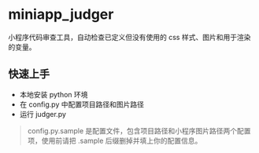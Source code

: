 # miniapp_judger
小程序代码审查工具，自动检查已定义但没有使用的 css 样式、图片和用于渲染的变量。


## 快速上手

- 本地安装 python 环境
- 在 config.py  中配置项目路径和图片路径
- 运行 judger.py

> config.py.sample 是配置文件，包含项目路径和小程序图片路径两个配置项，使用前请把 .sample 后缀删掉并填上你的配置信息。
